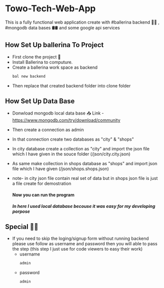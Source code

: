 # Towo-Tech-Web-App

This is a fully functional web application create with #ballerina backend 💃💃 , #mongodb data bases 🛢🛢 and some google api services

## How Set Up ballerina To Project

- First clone the project  🔗 
- Install Ballerina to computure.
- Create a ballerina work space as backend
     ```bash
   bal new backend

- Then replace that created backend folder into clone folder  

## How Set Up Data Base 

- Donwload mongodb local data base 📥
    Link - https://www.mongodb.com/try/download/community

- Then create a connection as admin
- In that connection create two databases as "city" & "shops"

- In city database create a collection as "city" and import the json file which I have given in the souce folder (/json/city.city.json)
- As same make collection in shops database as "shops" and import json file which I have given (/json/shops.shops.json)
- note- in city json file contain real set of data but in shops json file is just a file create for demostration
  
  #### Now you can run the program
  ##### In here I used local database becouse it was easy for my developing porpose

## Special 💎💎

- If you need to skip the loging/signup form without running backend please use follow as username and password then you will able to pass the step
    (this step I just use for code viewers to easy their work)
  - username
     ```bash
     admin
  - password
     ```bash
    admin 
